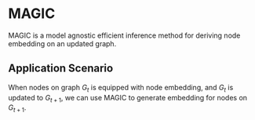 # MAGIC

MAGIC is a model agnostic efficient inference method for deriving node embedding on an updated graph.

## Application Scenario

When nodes on graph $G_{t}$ is equipped with node embedding, and $G_{t}$ is updated to $G_{t+1}$, we can use MAGIC to generate embedding for nodes on $G_{t+1}$. 
